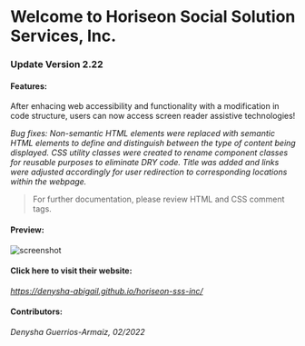 # Welcome to Horiseon Social Solution Services, Inc.

### Update Version 2.22

#### Features:
After enhacing web accessibility and functionality with a modification in code structure, users can now access screen reader assistive technologies!

*Bug fixes: Non-semantic HTML elements were replaced with semantic HTML elements to define and distinguish between the type of content being displayed. CSS utility classes were created to rename component classes for reusable purposes to eliminate DRY code. Title was added and links were adjusted accordingly for user redirection to corresponding locations within the webpage.* 

> For further documentation, please review HTML and CSS comment tags.

#### Preview:
![screenshot](/horiseon-inc-page-demo.png)

#### Click here to visit their website: 
*https://denysha-abigail.github.io/horiseon-sss-inc/*

#### Contributors: 

*Denysha Guerrios-Armaiz, 02/2022*